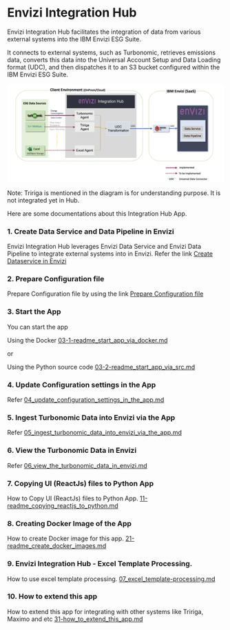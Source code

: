# Envizi Integration Hub 

Envizi Integration Hub facilitates the integration of data from various external systems into the IBM Envizi ESG Suite.

It connects to external systems, such as Turbonomic, retrieves emissions data, converts this data into the Universal Account Setup and Data Loading format (UDC), and then dispatches it to an S3 bucket configured within the IBM Envizi ESG Suite.

<img src="/docs/images/img-11-arch.png">

Note: Tririga is mentioned in the diagram is for understanding purpose. It is not integrated yet in Hub.

Here are some documentations about this Integration Hub App.

### 1. Create Data Service and Data Pipeline in Envizi

Envizi Integration Hub leverages  Envizi Data Service and Envizi Data Pipeline to integrate external systems into in Envizi. Refer the link [Create Dataservice in Envizi](./docs/01-readme_create_dataservice_in_envizi.md)

### 2. Prepare Configuration file 

Prepare Configuration file by using the link [Prepare Configuration file](./docs/02-readme_prepare_config_file.md)

### 3. Start the App

You can start the app 

Using the Docker [03-1-readme_start_app_via_docker.md](./docs/03-1-readme_start_app_via_docker.md)

or

Using the Python source code [03-2-readme_start_app_via_src.md](./docs/03-2-readme_start_app_via_src.md)

### 4. Update Configuration settings in the App

Refer [04_update_configuration_settings_in_the_app.md](./docs/04_update_configuration_settings_in_the_app.md)

### 5. Ingest Turbonomic Data into Envizi via the App

Refer [05_ingest_turbonomic_data_into_envizi_via_the_app.md](./docs/05_ingest_turbonomic_data_into_envizi_via_the_app.md)

### 6. View the Turbonomic Data in Envizi
Refer [06_view_the_turbonomic_data_in_envizi.md](./docs/06_view_the_turbonomic_data_in_envizi.md)

### 7. Copying UI (ReactJs) files to Python App
How to Copy UI (ReactJs) files to Python App. [11-readme_copying_reactjs_to_python.md](./docs/11-readme_copying_reactjs_to_python.md)

### 8. Creating Docker Image of the App
How to create Docker image for this app. [21-readme_create_docker_images.md](./docs/21-readme_create_docker_images.md)

### 9. Envizi Integration Hub - Excel Template Processing.
How to use excel template processing. [07_excel_template-processing.md](./docs/07_excel_template-processing.md)

### 10. How to extend this app 
How to extend this app for integrating with other systems like Tririga, Maximo and etc [31-how_to_extend_this_app.md](./docs/31-how_to_extend_this_app.md)